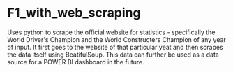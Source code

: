 # F1_with_web_scraping
Uses python to scrape the official website for statistics - specifically the World Driver's Champion and the World Constructers Champion of any year of input.
It first goes to the website of that particular yeat and then scrapes the data itself using BeatifulSoup. This data can further be used as a data source for a POWER BI dashboard in the future.

